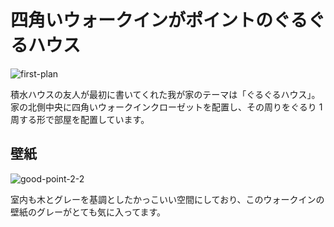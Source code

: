 # 四角いウォークインがポイントのぐるぐるハウス

![first-plan](/firstplan.png)

積水ハウスの友人が最初に書いてくれた我が家のテーマは「ぐるぐるハウス」。
家の北側中央に四角いウォークインクローゼットを配置し、その周りをぐるり 1 周する形で部屋を配置しています。

## 壁紙

![good-point-2-2](/good-point-2-2.jpg)

室内も木とグレーを基調としたかっこいい空間にしており、このウォークインの壁紙のグレーがとても気に入ってます。
